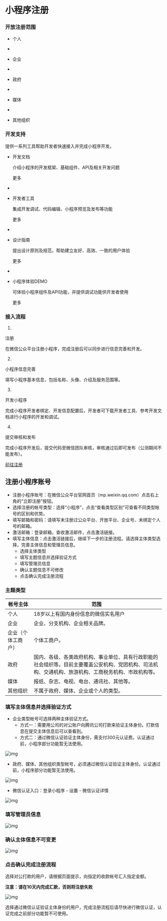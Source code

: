 # 小程序注册

### 开放注册范围

- 个人
-  

- 企业
-  

- 政府
-  

- 媒体
-  

- 其他组织



### 开发支持

提供一系列工具帮助开发者快速接入并完成小程序开发。

- 开发文档

  介绍小程序的开发框架、基础组件、API及相关开发问题

  更多

-  

- 开发者工具

  集成开发调试、代码编辑、小程序预览及发布等功能

  更多

-  

- 设计指南

  提出设计原则及规范，帮助建立友好、高效、一致的用户体验

  更多

-  

- 小程序体验DEMO

  可体验小程序组件及API功能，并提供调试功能供开发者使用

  更多



### 接入流程

1. 

   注册

   在微信公众平台注册小程序，完成注册后可以同步进行信息完善和开发。

   

2. 

   小程序信息完善

   填写小程序基本信息，包括名称、头像、介绍及服务范围等。

   

3. 

   开发小程序

   完成小程序开发者绑定、开发信息配置后，开发者可下载开发者工具、参考开发文档进行小程序的开发和调试。

   

4. 

   提交审核和发布

   完成小程序开发后，提交代码至微信团队审核，审核通过后即可发布（公测期间不能发布）。

[前往注册](https://mp.weixin.qq.com/wxopen/waregister?action=step1)

## 注册小程序账号

- 注册小程序账号：在微信公众平台官网首页（mp.weixin.qq.com）点击右上角的“立即注册”按钮。
- 选择注册的帐号类型：选择“小程序”，点击“查看类型区别”可查看不同类型帐号的区别和优势。
- 填写邮箱和密码：请填写未注册过公众平台、开放平台、企业号、未绑定个人号的邮箱。
- 激活邮箱：登录邮箱，查收激活邮件，点击激活链接。
- 填写主体信息：点击激活链接后，继续下一步的注册流程。请选择主体类型选择，完善主体信息和管理员信息。
  - 选择主体类型
  - 填写主题信息并选择验证方式
  - 填写管理员信息
  - 确认主题信息不可修改
  - 点击确认完成注册流程

### 主题类型

| **帐号主体**       | **范围**                                                     |
| ------------------ | ------------------------------------------------------------ |
| 个人               | 18岁以上有国内身份信息的微信实名用户                         |
| 企业               | 企业、分支机构、企业相关品牌。                               |
| 企业（个体工商户） | 个体工商户。                                                 |
| 政府               | 国内、各级、各类政府机构、事业单位、具有行政职能的社会组织等。目前主要覆盖公安机构、党团机构、司法机构、交通机构、旅游机构、工商税务机构、市政机构等。 |
| 媒体               | 报纸、杂志、电视、电台、通讯社、其他等。                     |
| 其他组织           | 不属于政府、媒体、企业或个人的类型。                         |

### 填写主体信息并选择验证方式

- 企业类型帐号可选择两种主体验证方式。
  - 方式一：需要用公司的对公账户向腾讯公司打款来验证主体身份。打款信息在提交主体信息后可以查看到。
  - 方式二：通过微信认证验证主体身份，需支付300元认证费。认证通过前，小程序部分功能暂无法使用。

![img](https://developers.weixin.qq.com/miniprogram/introduction/image/2.png?t=19030421)

- 政府、媒体、其他组织类型帐号，必须通过微信认证验证主体身份。认证通过前，小程序部分功能暂无法使用。

![img](https://developers.weixin.qq.com/miniprogram/introduction/image/3.png?t=19030421)

- 微信认证入口：登录小程序 - 设置 - 微信认证详情

![img](https://developers.weixin.qq.com/miniprogram/introduction/image/w.png?t=19030421)

### 填写管理员信息

![img](https://developers.weixin.qq.com/miniprogram/introduction/image/4.png?t=19030421)

### 确认主体信息不可变更

![img](https://developers.weixin.qq.com/miniprogram/introduction/image/5.png?t=19030421)

### 点击确认完成注册流程

选择对公打款的用户，请根据页面提示，向指定的收款帐号汇入指定金额。

**注意：请在10天内完成汇款，否则将注册失败**

![img](https://developers.weixin.qq.com/miniprogram/introduction/image/6.png?t=19030421)

选择通过微信认证验证主体身份的用户，完成注册流程后请尽快进行微信认证，认证完成之前部分功能暂不可使用。 